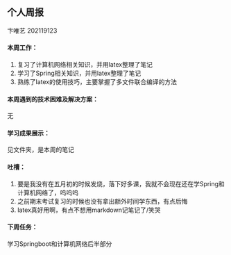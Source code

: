 ## 个人周报

卞唯艺 202119123

#### 本周工作：

1. 复习了计算机网络相关知识，并用latex整理了笔记
2. 学习了Spring相关知识，并用latex整理了笔记
3. 熟练了latex的使用技巧，主要掌握了多文件联合编译的方法

#### 本周遇到的技术困难及解决方案：

无

#### 学习成果展示：

见文件夹，是本周的笔记

#### 吐槽：

1. 要是我没有在五月初的时候发烧，落下好多课，我就不会现在还在学Spring和计算机网络了，呜呜呜
2. 之前期末考试复习的时候也没有拿出额外时间学东西，有点后悔
3. latex真好用啊，有点不想用markdown记笔记了/笑哭

#### 下周任务：

学习Springboot和计算机网络后半部分